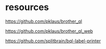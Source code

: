 # resources

https://github.com/pklaus/brother_ql

https://github.com/pklaus/brother_ql_web

https://github.com/splitbrain/bql-label-printer
